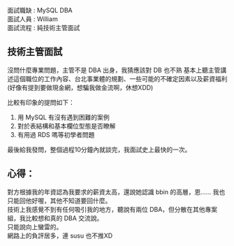 面試職缺 : MySQL DBA <br>
面試人員 : William <br>
面試流程 : 純技術主管面試

## 技術主管面試
沒問什麼專業問題，主管不是 DBA 出身，我猜應該對 DB 也不熟
基本上聽主管講述這個職位的工作內容、台北事業體的規劃、一些可能的不確定因素以及薪資福利(好像有提到要做現金網，想騙我做金流啊，休想XDD)

比較有印象的提問如下：
1. 用 MySQL 有沒有遇到困難的案例
2. 對於表結構和基本欄位型態是否瞭解
3. 有用過 RDS 嗎等初學者問題

最後給我發問，整個過程10分鐘內就談完，我面試史上最快的一次。

## 心得：
對方根據我的年資認為我要求的薪資太高，還說她認識 bbin 的高層，恩...... 我也只能回他好喔，其他不知道要回什麼。 <br>
技術上我感覺不到有任何吸引我的地方，聽說有兩位 DBA，但分散在其他專案組，我比較想和真的 DBA 交流說。 <br>
只能說向上蠻雷的。 <br>
網路上的負評居多，連 susu 也不推XD